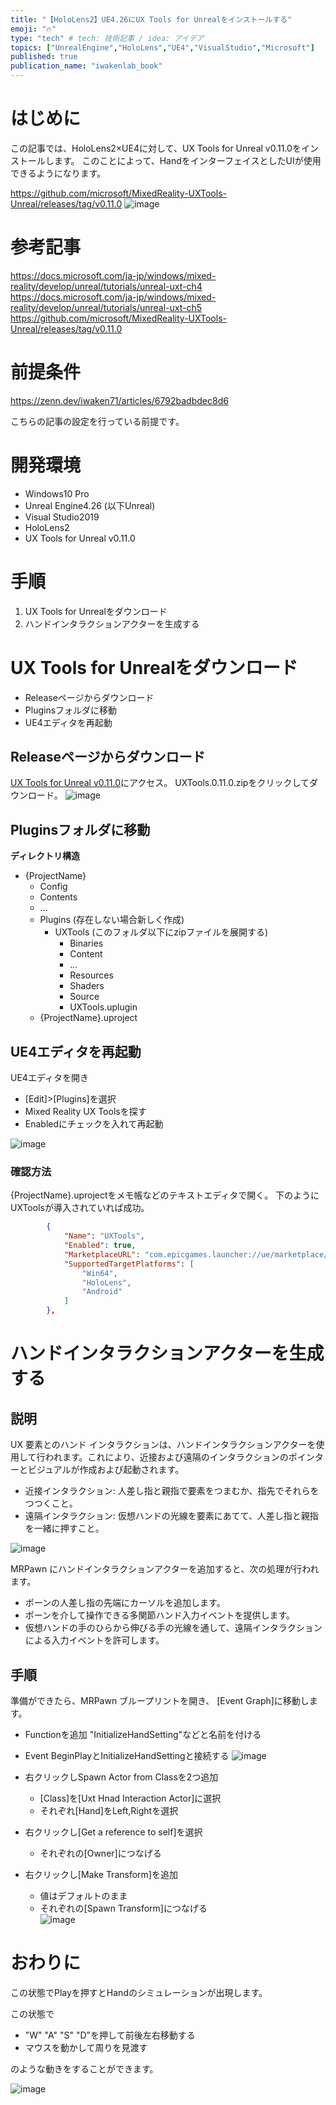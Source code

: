 ```yaml
---
title: "【HoloLens2】UE4.26にUX Tools for Unrealをインストールする"
emoji: "🔥"
type: "tech" # tech: 技術記事 / idea: アイデア
topics: ["UnrealEngine","HoloLens","UE4","VisualStudio","Microsoft"]
published: true
publication_name: "iwakenlab_book"
---
```


# はじめに

この記事では、HoloLens2×UE4に対して、UX Tools for Unreal v0.11.0をインストールします。
このことによって、HandをインターフェイスとしたUIが使用できるようになります。

https://github.com/microsoft/MixedReality-UXTools-Unreal/releases/tag/v0.11.0
![image](https://user-images.githubusercontent.com/10010842/104896913-17eb8700-59bb-11eb-806e-78597184b3c4.png)

# 参考記事

https://docs.microsoft.com/ja-jp/windows/mixed-reality/develop/unreal/tutorials/unreal-uxt-ch4
https://docs.microsoft.com/ja-jp/windows/mixed-reality/develop/unreal/tutorials/unreal-uxt-ch5
https://github.com/microsoft/MixedReality-UXTools-Unreal/releases/tag/v0.11.0

# 前提条件

https://zenn.dev/iwaken71/articles/6792badbdec8d6

こちらの記事の設定を行っている前提です。

# 開発環境

- Windows10 Pro
- Unreal Engine4.26 (以下Unreal)
- Visual Studio2019
- HoloLens2
- UX Tools for Unreal v0.11.0

# 手順

1. UX Tools for Unrealをダウンロード
2. ハンドインタラクションアクターを生成する

# UX Tools for Unrealをダウンロード

- Releaseページからダウンロード
- Pluginsフォルダに移動
- UE4エディタを再起動

## Releaseページからダウンロード

[UX Tools for Unreal v0.11.0](https://github.com/microsoft/MixedReality-UXTools-Unreal/releases/tag/v0.11.0)にアクセス。
UXTools.0.11.0.zipをクリックしてダウンロード。
![image](https://user-images.githubusercontent.com/10010842/104871195-c8db2d00-598d-11eb-97ac-57a1a1b69ee9.png)

## Pluginsフォルダに移動

**ディレクトリ構造**
- {ProjectName}
    - Config
    - Contents
    - ...
    - Plugins (存在しない場合新しく作成)
        - UXTools (このフォルダ以下にzipファイルを展開する)
            - Binaries
            - Content
            - ...
            - Resources
            - Shaders
            - Source
            - UXTools.uplugin
    - {ProjectName}.uproject

## UE4エディタを再起動

UE4エディタを開き

- [Edit]>[Plugins]を選択
- Mixed Reality UX Toolsを探す
- Enabledにチェックを入れて再起動

![image](https://user-images.githubusercontent.com/10010842/104871842-7f8bdd00-598f-11eb-9180-c73a17a1947d.png)

### 確認方法

 {ProjectName}.uprojectをメモ帳などのテキストエディタで開く。
下のようにUXToolsが導入されていれば成功。

```json
		{
			"Name": "UXTools",
			"Enabled": true,
			"MarketplaceURL": "com.epicgames.launcher://ue/marketplace/product/f9f9cddaf5834ad1abeda49da34adf85",
			"SupportedTargetPlatforms": [
				"Win64",
				"HoloLens",
				"Android"
			]
		},
```

# ハンドインタラクションアクターを生成する

## 説明

UX 要素とのハンド インタラクションは、ハンドインタラクションアクターを使用して行われます。これにより、近接および遠隔のインタラクションのポインターとビジュアルが作成および起動されます。

- 近接インタラクション: 人差し指と親指で要素をつまむか、指先でそれらをつつくこと。
- 遠隔インタラクション: 仮想ハンドの光線を要素にあてて、人差し指と親指を一緒に押すこと。

![image](https://user-images.githubusercontent.com/10010842/104896964-2c2f8400-59bb-11eb-9b02-4104a74bb7e9.png)

MRPawn にハンドインタラクションアクターを追加すると、次の処理が行われます。

- ポーンの人差し指の先端にカーソルを追加します。
- ポーンを介して操作できる多関節ハンド入力イベントを提供します。
- 仮想ハンドの手のひらから伸びる手の光線を通して、遠隔インタラクションによる入力イベントを許可します。

## 手順

準備ができたら、MRPawn ブループリントを開き、 [Event Graph]に移動します。

- Functionを追加 "InitializeHandSetting"などと名前を付ける
- Event BeginPlayとInitializeHandSettingと接続する
![image](https://user-images.githubusercontent.com/10010842/104895725-91827580-59b9-11eb-830c-23c47413835b.png)

- 右クリックしSpawn Actor from Classを2つ追加
    - [Class]を[Uxt Hnad Interaction Actor]に選択
    - それぞれ[Hand]をLeft,Rightを選択
- 右クリックし[Get a reference to self]を選択
    - それぞれの[Owner]につなげる
- 右クリックし[Make Transform]を追加
    - 値はデフォルトのまま
    - それぞれの[Spawn Transform]につなげる    
![image](https://user-images.githubusercontent.com/10010842/104895572-6a2ba880-59b9-11eb-9566-e0937c6cbadd.png)

# おわりに

この状態でPlayを押すとHandのシミュレーションが出現します。

この状態で
- "W" "A" "S" "D"を押して前後左右移動する
- マウスを動かして周りを見渡す

のような動きをすることができます。

![image](https://user-images.githubusercontent.com/10010842/104897539-d60f1080-59bb-11eb-8bf9-e858c309e02b.png)








